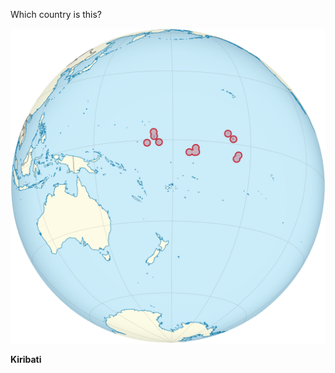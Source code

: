 Which country is this?

![Map of a country](images/Kiribati_on_the_globe_(Polynesia_centered).svg)
<!--question-->
**Kiribati**